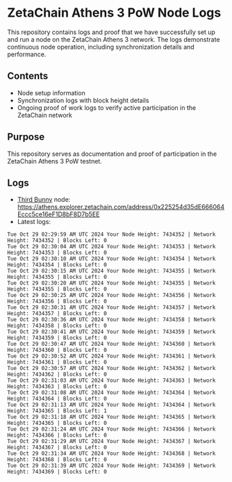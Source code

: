 # ZetaChain Athens 3 PoW Node Logs
This repository contains logs and proof that we have successfully set up and run a node on the ZetaChain Athens 3 network. The logs demonstrate continuous node operation, including synchronization details and performance.

## Contents
- Node setup information
- Synchronization logs with block height details
- Ongoing proof of work logs to verify active participation in the ZetaChain network

## Purpose
This repository serves as documentation and proof of participation in the ZetaChain Athens 3 PoW testnet.

## Logs

- [Third Bunny](https://thirdbunny.xyz/) node: https://athens.explorer.zetachain.com/address/0x225254d35dE666064Eccc5ce16eF1D8bF8D7b5EE
- Latest logs:
```
Tue Oct 29 02:29:59 AM UTC 2024 Your Node Height: 7434352 | Network Height: 7434352 | Blocks Left: 0
Tue Oct 29 02:30:04 AM UTC 2024 Your Node Height: 7434353 | Network Height: 7434353 | Blocks Left: 0
Tue Oct 29 02:30:10 AM UTC 2024 Your Node Height: 7434354 | Network Height: 7434354 | Blocks Left: 0
Tue Oct 29 02:30:15 AM UTC 2024 Your Node Height: 7434355 | Network Height: 7434355 | Blocks Left: 0
Tue Oct 29 02:30:20 AM UTC 2024 Your Node Height: 7434355 | Network Height: 7434355 | Blocks Left: 0
Tue Oct 29 02:30:25 AM UTC 2024 Your Node Height: 7434356 | Network Height: 7434356 | Blocks Left: 0
Tue Oct 29 02:30:31 AM UTC 2024 Your Node Height: 7434357 | Network Height: 7434357 | Blocks Left: 0
Tue Oct 29 02:30:36 AM UTC 2024 Your Node Height: 7434358 | Network Height: 7434358 | Blocks Left: 0
Tue Oct 29 02:30:41 AM UTC 2024 Your Node Height: 7434359 | Network Height: 7434359 | Blocks Left: 0
Tue Oct 29 02:30:47 AM UTC 2024 Your Node Height: 7434360 | Network Height: 7434360 | Blocks Left: 0
Tue Oct 29 02:30:52 AM UTC 2024 Your Node Height: 7434361 | Network Height: 7434361 | Blocks Left: 0
Tue Oct 29 02:30:57 AM UTC 2024 Your Node Height: 7434362 | Network Height: 7434362 | Blocks Left: 0
Tue Oct 29 02:31:03 AM UTC 2024 Your Node Height: 7434363 | Network Height: 7434363 | Blocks Left: 0
Tue Oct 29 02:31:08 AM UTC 2024 Your Node Height: 7434364 | Network Height: 7434364 | Blocks Left: 0
Tue Oct 29 02:31:13 AM UTC 2024 Your Node Height: 7434364 | Network Height: 7434365 | Blocks Left: 1
Tue Oct 29 02:31:18 AM UTC 2024 Your Node Height: 7434365 | Network Height: 7434365 | Blocks Left: 0
Tue Oct 29 02:31:24 AM UTC 2024 Your Node Height: 7434366 | Network Height: 7434366 | Blocks Left: 0
Tue Oct 29 02:31:29 AM UTC 2024 Your Node Height: 7434367 | Network Height: 7434367 | Blocks Left: 0
Tue Oct 29 02:31:34 AM UTC 2024 Your Node Height: 7434368 | Network Height: 7434368 | Blocks Left: 0
Tue Oct 29 02:31:39 AM UTC 2024 Your Node Height: 7434369 | Network Height: 7434369 | Blocks Left: 0
```
